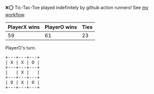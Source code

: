 :x::o: Tic-Tac-Toe played indefinitely by github action runners! See [my workflow](.github/workflows/play.yaml).

|PlayerX wins|PlayerO wins|Ties|
|-|-|-|
|59|61|23|

PlayerO's turn.

<pre>
+---+---+---+
| X | X | O |
+---+---+---+
|   | X |   |
+---+---+---+
| O | X | O |
+---+---+---+
</pre>